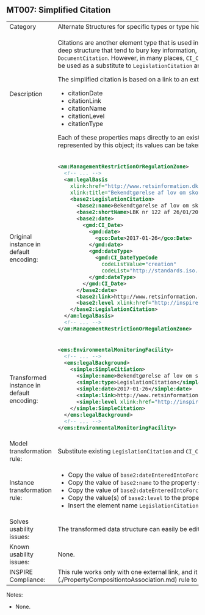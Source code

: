 ## MT007: Simplified Citation

<table>
<tr>
<td>Category</td>
<td>Alternate Structures for specific types or type hierarchies</td>
</tr>
<tr>
<td>Description</td>
<td><p>Citations are another element type that is used in many different places throughout the INSPIRE data specifications. ISO 19115 defines <code>CI_Citation</code>, which has a very deep structure that tend to bury key information, creating a lot of overhead. INSPIRE introduced two base types to simplify citations, <code>LegislationCitation</code> and <code>DocumentCitation</code>. However, in many places, <code>CI_Citation</code> is in use. This rule proposes a simplified alternative representation for <code>CI_Citation</code>. For consistency, it can also be used as a substitute to <code>LegislationCitation</code> and <code>DocumentCitation</code> when no external register is available.</p> 
<p>The simplified citation is based on a link to an external publication and adds minimal information with four properties:</p>
<ul>
    <li>citationDate</li>
    <li>citationLink</li>
    <li>citationName</li>
    <li>citationLevel</li>
    <li>citationType</li>
</ul>
<p>Each of these properties maps directly to an existing property of the original citation types. The <code>citationType</code> property can be used to indicate what kind of citation is represented by this object; its values can be taken from the original type name, or can be based on a codelist.</p>
</td>
</tr>
<tr>
<td>Original instance in default encoding:</td>
<td>

```xml
<am:ManagementRestrictionOrRegulationZone>
  <!-- ... -->
  <am:legalBasis
    xlink:href="http://www.retsinformation.dk/eli/lta/2017/122"
    xlink:title="Bekendtgørelse af lov om skove">
    <base2:LegislationCitation>
      <base2:name>Bekendtgørelse af lov om skove</base2:name>
      <base2:shortName>LBK nr 122 af 26/01/2017</base2:shortName>
      <base2:date>
        <gmd:CI_Date>
          <gmd:date>
            <gco:Date>2017-01-26</gco:Date>
          </gmd:date>
          <gmd:dateType>
            <gmd:CI_DateTypeCode
              codeListValue="creation"
              codeList="http://standards.iso.org/ittf/PubliclyAvailableStandards/ISO_19139_Schemas/resources/codelist/ML_gmxCodelists.xml#CI_DateTypeCode" />
          </gmd:dateType>
        </gmd:CI_Date>
      </base2:date>
      <base2:link>http://www.retsinformation.dk/eli/lta/2017/122</base2:link>
      <base2:level xlink:href="http://inspire.ec.europa.eu/codelist/LegislationLevelValue/national" xlink:title="national" />
    </base2:LegislationCitation>
  </am:legalBasis>
  <!-- ... -->
</am:ManagementRestrictionOrRegulationZone>
```
   
</td>
</tr>
<tr>
<td>Transformed instance in default encoding:</td>
<td>

```xml
<ems:EnvironmentalMonitoringFacility>
  <!-- ... -->
  <ems:legalBackground>
    <simple:SimpleCitiation>
      <simple:name>Bekendtgørelse af lov om skove</simple:name>
      <simple:type>LegislationCitation</simple:type>
      <simple:date>2017-01-26</simple:date>
      <simple:link>http://www.retsinformation.dk/eli/lta/2017/122</simple:link>
      <simple:level xlink:href="http://inspire.ec.europa.eu/codelist/LegislationLevelValue/national" xlink:title="national" />
    </simple:SimpleCitation>
  </ems:legalBackground>
  <!-- ... -->
</ems:EnvironmentalMonitoringFacility>
``` 

</td>
</tr>
<tr>
<td>Model transformation rule: </td>
<td>
    <p>Substitute existing <code>LegislationCitation</code> and <code>CI_Citation</code> types with this SimpleCitation type.</p>
</td>
</tr>
<tr>
<td>Instance transformation rule:</td>
<td>
	<ul>
		<li>Copy the value of <code>base2:dateEnteredIntoForce</code> to the property <code>simple:date</code>.</li>
		<li>Copy the value of <code>base2:name</code> to the property <code>simple:name</code>.</li>
		<li>Copy the value of <code>base2:dateEnteredIntoForce</code> to the property <code>simple:date</code>.</li>
		<li>Copy the value(s) of <code>base2:level</code> to the property <code>simple:level</code>. Note that only one link may be present in the data.</li>
		<li>Insert the element name <code>LegislationCitation</code> to the property <code>simple:type</code>.</li>
	</ul>
</td>
</tr>
<tr>
<td>Solves usability issues:</td>
<td>The transformed data structure can easily be edited, filtered and symbolized in desktop GIS and web GIS software. This transformation also reduces data volume.</td>
</tr>
<tr>
<td>Known usability issues:</td>
<td>None.</td>
</tr>
<tr>
<td>INSPIRE Compliance:</td>
<td>This rule works only with one external link, and it removed finer grained information about dates. It can be combined with the [Property Composition to Association](./PropertyCompositiontoAssociation.md) rule to add more information from an external register.</td>
</tr>
</table>

Notes:

 * None.
